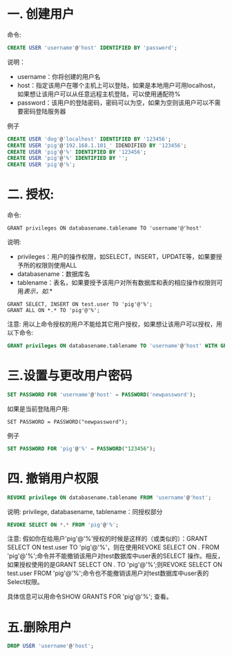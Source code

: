 <!--
 * @Author: zhaokang zhaokang1@xiaomi.com
 * @Date: 2022-06-10 16:40:30
 * @LastEditors: zhaokang zhaokang1@xiaomi.com
 * @LastEditTime: 2022-06-10 16:50:50
 * @FilePath: /MySQL_lessions/docs/MySQL创建用户与授权.md
 * @Description: 这是默认设置,请设置`customMade`, 打开koroFileHeader查看配置 进行设置: https://github.com/OBKoro1/koro1FileHeader/wiki/%E9%85%8D%E7%BD%AE
-->
# 一. 创建用户

命令:
```sql
CREATE USER 'username'@'host' IDENTIFIED BY 'password';
```

说明：
 
- username：你将创建的用户名
- host：指定该用户在哪个主机上可以登陆，如果是本地用户可用localhost，如果想让该用户可以从任意远程主机登陆，可以使用通配符% 
- password：该用户的登陆密码，密码可以为空，如果为空则该用户可以不需要密码登陆服务器

例子
```sql
CREATE USER 'dog'@'localhost' IDENTIFIED BY '123456';
CREATE USER 'pig'@'192.168.1.101_' IDENDIFIED BY '123456';
CREATE USER 'pig'@'%' IDENTIFIED BY '123456';
CREATE USER 'pig'@'%' IDENTIFIED BY '';
CREATE USER 'pig'@'%';
```
# 二. 授权:

命令:
```
GRANT privileges ON databasename.tablename TO 'username'@'host'
```
说明:
- privileges：用户的操作权限，如SELECT，INSERT，UPDATE等，如果要授予所的权限则使用ALL
- databasename：数据库名
- tablename：表名，如果要授予该用户对所有数据库和表的相应操作权限则可用*表示，如*.*

```mysql
GRANT SELECT, INSERT ON test.user TO 'pig'@'%';
GRANT ALL ON *.* TO 'pig'@'%';
```

注意:
用以上命令授权的用户不能给其它用户授权，如果想让该用户可以授权，用以下命令:

```sql
GRANT privileges ON databasename.tablename TO 'username'@'host' WITH GRANT OPTION;
```

# 三.设置与更改用户密码

```sql
SET PASSWORD FOR 'username'@'host' = PASSWORD('newpassword');
```

如果是当前登陆用户用:

```
SET PASSWORD = PASSWORD("newpassword");
```

例子

```sql
SET PASSWORD FOR 'pig'@'%' = PASSWORD("123456");
```

# 四. 撤销用户权限

```sql
REVOKE privilege ON databasename.tablename FROM 'username'@'host';
```
说明:
privilege, databasename, tablename：同授权部分

```sql
REVOKE SELECT ON *.* FROM 'pig'@'%';
```

注意:
假如你在给用户'pig'@'%'授权的时候是这样的（或类似的）：GRANT SELECT ON test.user TO 'pig'@'%'，则在使用REVOKE SELECT ON *.* FROM 'pig'@'%';命令并不能撤销该用户对test数据库中user表的SELECT 操作。相反，如果授权使用的是GRANT SELECT ON *.* TO 'pig'@'%';则REVOKE SELECT ON test.user FROM 'pig'@'%';命令也不能撤销该用户对test数据库中user表的Select权限。

具体信息可以用命令SHOW GRANTS FOR 'pig'@'%'; 查看。


# 五.删除用户

```sql
DROP USER 'username'@'host';
```